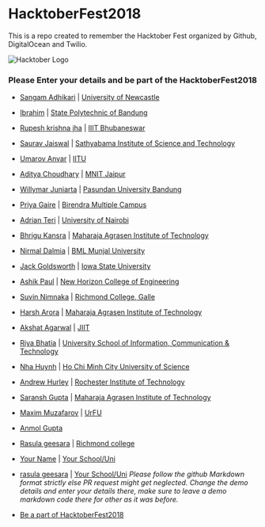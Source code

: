 # HacktoberFest2018
This is a repo created to remember the Hacktober Fest organized by Github, DigitalOcean and Twilio.


![Hacktober Logo ](https://raw.githubusercontent.com/asangam/HacktoberFest2018/master/hacktober_log.png)

### Please Enter your details and be part of the HacktoberFest2018

* [Sangam Adhikari](http://github.com/asangam) | [University of Newcastle](https://www.newcastle.edu.au/)
* [Ibrahim](http://github.com/ibrdrahim) | [State Polytechnic of Bandung](https://www.polban.ac.id/)
* [Rupesh krishna jha](https://github.com/Rupeshiya) | [IIIT Bhubaneswar](https://www.iiit-bh.ac.in/)
* [Saurav Jaiswal](https://github.com/sauravjaiswalsj) | [Sathyabama Institute of Science and Technology](http://www.sathyabama.ac.in/)
* [Umarov Anvar](https://github.com/arpanetus) | [IITU](http://iitu.kz/)
* [Aditya Choudhary](https://github.com/adich23) | [MNIT Jaipur](http://mnit.ac.in/)
* [Willymar Juniarta](https://github.com/juniarta) | [Pasundan University Bandung](http://www.unpas.ac.id/)
* [Priya Gaire](http://github.com/priyagaire) | [Birendra Multiple Campus](http://bmc.edu.np/)
* [Adrian Teri](https://github.com/Adrianteri) | [University of Nairobi](https://sci.uonbi.ac.ke)
* [Bhrigu Kansra](https://github.com/kinetickansra) | [Maharaja Agrasen Institute of Technology](https://www.mait.ac.in)
* [Nirmal Dalmia](https://github.com/nirmaldalmia) | [BML Munjal University](https://www.bml.edu.in)
* [Jack Goldsworth](http://github.com/jackgoldsworth) | [Iowa State University](http://iastate.edu)
* [Ashik Paul](https://github.com/Ashikpaul) | [New Horizon College of Engineering](http://newhorizonindia.edu/nhengineering)
* [Suvin Nimnaka](http://github.com/suvink) | [Richmond College, Galle](https://www.richmondcollege.lk)
* [Harsh Arora](http://github.com/aroraharsh010) | [Maharaja Agrasen Institute of Technology](https://www.mait.ac.in)
* [Akshat Agarwal](https://github.com/hiiakku) | [JIIT](http://www.jiit.ac.in/)
* [Riya Bhatia](https://github.com/riyabhatia26) | [University School of Information, Communication & Technology](http://ipu.ac.in/usict/)
* [Nha Huynh](https://github.com/thanhnha1103) | [Ho Chi Minh City University of Science](https://www.hcmus.edu.vn)
* [Andrew Hurley](https://github.com/hurleyandrew) | [Rochester Institute of Technology](https://www.rit.edu/programs/new-media-design-bfa)
* [Saransh Gupta](http://github.com/gupta-saransh) | [Maharaja Agrasen Institute of Technology](https://www.mait.ac.in/)
* [Maxim Muzafarov](https://github.com/m-messiah) | [UrFU](https://urfu.ru)
* [Anmol Gupta](https://github.com/hello-anmol)
* [Rasula geesara](http://https://github.com/rasulageesara) | [Richmond college](https://www.youruniurl/)
* [Your Name](http://yourgithuburl) | [Your School/Uni](https://www.youruniurl/)
* [rasula geesara](https://github.com/rasulageesara) | [Your School/Uni](https://www.youruniurl/)
*Please follow the github Markdown format strictly else PR request might get neglected.*
*Change the demo details and enter your details there, make sure to leave a demo markdown code there for other as it was before.*

* [Be a part of HacktoberFest2018](https://hacktoberfest.digitalocean.com/)
